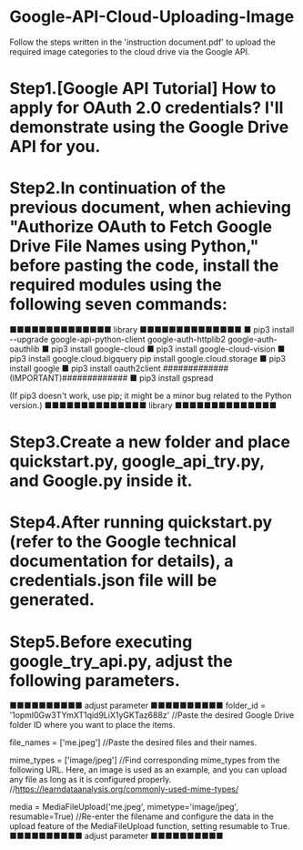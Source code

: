 # Google-API-Cloud-Uploading-Image
Follow the steps written in the 'instruction document.pdf' to upload the required image categories to the cloud drive via the Google API.

# Step1.[Google API Tutorial] How to apply for OAuth 2.0 credentials? I'll demonstrate using the Google Drive API for you.

# Step2.In continuation of the previous document, when achieving "Authorize OAuth to Fetch Google Drive File Names using Python," before pasting the code, install the required modules using the following seven commands:

■■■■■■■■■■■■■■  library  ■■■■■■■■■■■■■■
■ pip3 install --upgrade google-api-python-client google-auth-httplib2 google-auth-oauthlib
■ pip3 install google-cloud
■ pip3 install google-cloud-vision
■ pip3 install google.cloud.bigquery pip install google.cloud.storage
■ pip3 install google
■ pip3 install oauth2client     #############(IMPORTANT)#############
■ pip3 install gspread

(If pip3 doesn't work, use pip; it might be a minor bug related to the Python version.)
■■■■■■■■■■■■■■  library  ■■■■■■■■■■■■■■


# Step3.Create a new folder and place quickstart.py, google_api_try.py, and Google.py inside it.
# Step4.After running quickstart.py (refer to the Google technical documentation for details), a credentials.json file will be generated.
# Step5.Before executing google_try_api.py, adjust the following parameters.

■■■■■■■■■■  adjust parameter  ■■■■■■■■■■
folder_id = '1opml0Gw3TYmXT1qid9LiX1yGKTaz688z'
//Paste the desired Google Drive folder ID where you want to place the items.

file_names = ['me.jpeg']
//Paste the desired files and their names.

mime_types = ['image/jpeg']
//Find corresponding mime_types from the following URL. Here, an image is used as an example, and you can upload any file as long as it is configured properly.
//https://learndataanalysis.org/commonly-used-mime-types/

media = MediaFileUpload('me.jpeg', mimetype='image/jpeg', resumable=True)
//Re-enter the filename and configure the data in the upload feature of the MediaFileUpload function, setting resumable to True.
■■■■■■■■■■  adjust parameter  ■■■■■■■■■■
